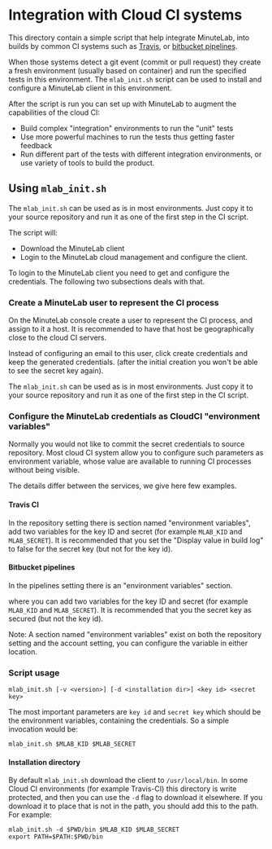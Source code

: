 Integration with Cloud CI systems
=================================

This directory contain a simple script that help integrate MinuteLab,
into builds by common CI systems such as [Travis](https://travis-ci.org),
or [bitbucket pipelines](https://bitbucket.org/product/features/pipelines).

When those systems detect a git event (commit or pull request) they create a fresh
environment (usually based on container) and run the specified tests in this environment.
The `mlab_init.sh` script can be used to install and configure a MinuteLab client in this
environment.

After the script is run you can set up with MinuteLab to augment the capabilities of the cloud CI:

 * Build complex "integration" environments to run the "unit" tests
 * Use more powerful machines to run the tests thus getting faster feedback
 * Run different part of the tests with different integration environments,
   or use variety of tools to build the product.

## Using `mlab_init.sh`

The `mlab_init.sh` can be used as is in most environments.
Just copy it to your source repository and run it as one of the first step in the CI script.

The script will:

* Download the MinuteLab client
* Login to the MinuteLab cloud management and configure the client.

To login to the MinuteLab client you need to get and configure the credentials.
The following two subsections deals with that.

### Create a MinuteLab user to represent the CI process

On the MinuteLab console create a user to represent the CI process,
and assign to it a host. It is recommended to have that host be geographically close
to the cloud CI servers.

Instead of configuring an email to this user, click create credentials and keep the generated credentials.
(after the initial creation you won't be able to see the secret key again).

The `mlab_init.sh` can be used as is in most environments.
Just copy it to your source repository and run it as one of the first step in the CI script.

### Configure the MinuteLab credentials as CloudCI "environment variables"

Normally you would not like to commit the secret credentials to source repository.
Most cloud CI system allow you to configure such parameters as environment variable,
whose value are available to running CI processes without being visible.

The details differ between the services, we give here few examples.

#### Travis CI

In the repository setting there is section named "environment variables",
add two variables for the key ID and secret (for example `MLAB_KID` and `MLAB_SECRET`).
It is recommended that you set the "Display value in build log" to false for the secret key (but not for the key id).

#### Bitbucket pipelines

In the pipelines setting there is an "environment variables" section.

where you can add two variables for the key ID and secret (for example `MLAB_KID` and `MLAB_SECRET`).
It is recommended that you the secret key as secured (but not the key id).

Note: A section named "environment variables" exist on both the repository setting and the account setting,
you can configure the variable in either location.

### Script usage

```
mlab_init.sh [-v <version>] [-d <installation dir>] <key id> <secret key>
```

The most important parameters are `key id` and `secret key` which should be the environment variables,
containing the credentials. So a simple invocation would be:

```
mlab_init.sh $MLAB_KID $MLAB_SECRET
```

#### Installation directory

By default `mlab_init.sh` download the client to `/usr/local/bin`.
In some Cloud CI environments (for example Travis-CI) this directory is write protected,
and then you can use the `-d` flag to download it elsewhere.
If you download it to place that is not in the path, you should add this to the path. For example:

```
mlab_init.sh -d $PWD/bin $MLAB_KID $MLAB_SECRET
export PATH=$PATH:$PWD/bin
```
